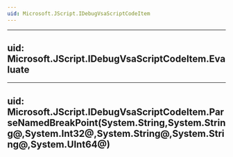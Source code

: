 ```yaml
---
uid: Microsoft.JScript.IDebugVsaScriptCodeItem
---
```


---
uid: Microsoft.JScript.IDebugVsaScriptCodeItem.Evaluate
---

---
uid: Microsoft.JScript.IDebugVsaScriptCodeItem.ParseNamedBreakPoint(System.String,System.String@,System.Int32@,System.String@,System.String@,System.UInt64@)
---

